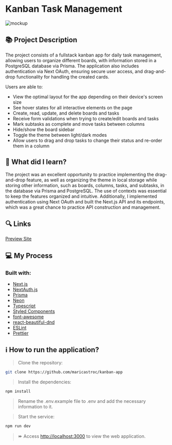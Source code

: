 # Kanban Task Management 
![mockup](https://github.com/user-attachments/assets/cde9d887-fd43-4e1d-a58a-0553b111276c)

## 📚 Project Description

The project consists of a fullstack kanban app for daily task management, allowing users to organize different boards, with information stored in a PostgreSQL database via Prisma. The application also includes authentication via Next OAuth, ensuring secure user access, and drag-and-drop functionality for handling the created cards.

Users are able to:

- View the optimal layout for the app depending on their device's screen size
- See hover states for all interactive elements on the page
- Create, read, update, and delete boards and tasks
- Receive form validations when trying to create/edit boards and tasks
- Mark subtasks as complete and move tasks between columns
- Hide/show the board sidebar
- Toggle the theme between light/dark modes
- Allow users to drag and drop tasks to change their status and re-order them in a column


## 📌 What did I learn?

The project was an excellent opportunity to practice implementing the drag-and-drop feature, as well as organizing the theme in local storage while storing other information, such as boards, columns, tasks, and subtasks, in the database via Prisma and PostgreSQL. The use of contexts was essential to keep the features organized and intuitive. Additionally, I implemented authentication using Next OAuth and built the Next.js API and its endpoints, which was a great chance to practice API construction and management.

## 🔍 Links
[Preview Site](https://maricastroc-kanban-b4og7dlw1-maricastrocs-projects.vercel.app/)

## 💻 My Process
### Built with:

- [Next.js](https://nextjs.org/)
- [NextAuth.js](https://next-auth.js.org/configuration/providers/oauth)
- [Prisma](https://www.prisma.io/)
- [Neon](https://neon.tech/?gad_source=1&gclid=Cj0KCQiAq-u9BhCjARIsANLj-s3f2u0yUqs4SfDbXQPqXPR2a7bbNzjsi30-7sY7k3lD8TcyYiY4aD8aAoH8EALw_wcB)
- [Typescript](https://www.typescriptlang.org/)
- [Styled Components](https://styled-components.com/)
- [font-awesome](https://fontawesome.com/)
- [react-beautiful-dnd](https://www.npmjs.com/package/react-beautiful-dnd/v/11.0.2)
- [ESLint](https://eslint.org/)
- [Prettier](https://prettier.io/)

## ℹ️ How to run the application?

> Clone the repository:

```bash
git clone https://github.com/maricastroc/kanban-app
```

> Install the dependencies:

```bash
npm install
```

> Rename the .env.example file to .env and add the necessary information to it.

> Start the service:

```bash
npm run dev
```

> ⏩ Access [http://localhost:3000](http://localhost:3000) to view the web application.
